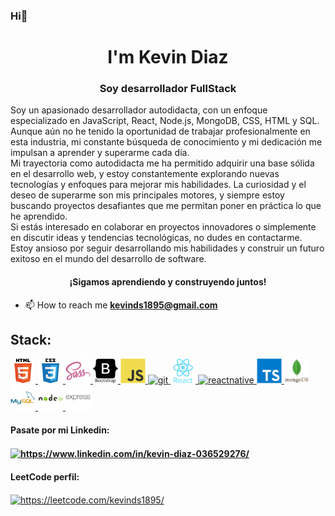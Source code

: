 ### Hi👋

<h1 align="center">I'm Kevin Diaz</h1>
<h3 align="center">Soy desarrollador FullStack</h3>
<p>Soy un apasionado desarrollador autodidacta, con un enfoque especializado en JavaScript, React, Node.js, MongoDB, CSS, HTML y SQL. Aunque aún no he tenido la oportunidad de trabajar profesionalmente en esta industria, mi constante búsqueda de conocimiento y mi dedicación  me impulsan a aprender y superarme cada día.<br>
  Mi trayectoria como autodidacta me ha permitido adquirir una base sólida en el desarrollo web, y estoy constantemente explorando nuevas tecnologías y enfoques para mejorar mis habilidades. La curiosidad y el deseo de superarme son mis principales motores, y siempre estoy buscando proyectos desafiantes que me permitan poner en práctica lo que he aprendido.<br>
Si estás interesado en colaborar en proyectos innovadores o simplemente en discutir ideas y tendencias tecnológicas, no dudes en contactarme. Estoy ansioso por seguir desarrollando mis habilidades y construir un futuro exitoso en el mundo del desarrollo de software.<br>
</p>
<h4 align="center">¡Sigamos aprendiendo y construyendo juntos!</h4>

- 📫 How to reach me **kevinds1895@gmail.com** 

<h2 align="left">Stack:</h2>

<p align="left">
  <a href="https://www.w3.org/html/" target="_blank" rel="noreferrer"> <img src="https://raw.githubusercontent.com/devicons/devicon/master/icons/html5/html5-original-wordmark.svg" alt="html5" width="40" height="40"/> </a> 
   </a> <a href="https://www.w3schools.com/css/" target="_blank" rel="noreferrer"> <img src="https://raw.githubusercontent.com/devicons/devicon/master/icons/css3/css3-original-wordmark.svg" alt="css3" width="40" height="40"/> </a>
    </a> <a href="https://sass-lang.com" target="_blank" rel="noreferrer"> <img src="https://raw.githubusercontent.com/devicons/devicon/master/icons/sass/sass-original.svg" alt="sass" width="40" height="40"/>
  <a href="https://getbootstrap.com" target="_blank" rel="noreferrer"> <img src="https://raw.githubusercontent.com/devicons/devicon/master/icons/bootstrap/bootstrap-plain-wordmark.svg" alt="bootstrap" width="40" height="40"/>
  <a href="https://developer.mozilla.org/en-US/docs/Web/JavaScript" target="_blank" rel="noreferrer"> <img src="https://raw.githubusercontent.com/devicons/devicon/master/icons/javascript/javascript-original.svg" alt="javascript" width="40" height="40"/> </a> 
   <a href="https://git-scm.com/" target="_blank" rel="noreferrer"> <img src="https://www.vectorlogo.zone/logos/git-scm/git-scm-icon.svg" alt="git" width="40" height="40"/> </a> 
  <a href="https://reactjs.org/" target="_blank" rel="noreferrer"> <img src="https://raw.githubusercontent.com/devicons/devicon/master/icons/react/react-original-wordmark.svg" alt="react" width="40" height="40"/>
  </a> <a href="https://reactnative.dev/" target="_blank" rel="noreferrer"> <img src="https://reactnative.dev/img/header_logo.svg" alt="reactnative" width="40" height="40"/>
    </a> <a href="https://www.typescriptlang.org/" target="_blank" rel="noreferrer"> <img src="https://raw.githubusercontent.com/devicons/devicon/master/icons/typescript/typescript-original.svg" alt="typescript" width="40" height="40"/> </a>
     <a href="https://www.mongodb.com/" target="_blank" rel="noreferrer"> <img src="https://raw.githubusercontent.com/devicons/devicon/master/icons/mongodb/mongodb-original-wordmark.svg" alt="mongodb" width="40" height="40"/>
  </a> 
  <a href="https://www.mysql.com/" target="_blank" rel="noreferrer"> <img src="https://raw.githubusercontent.com/devicons/devicon/master/icons/mysql/mysql-original-wordmark.svg" alt="mysql" width="40" height="40"/> 
  </a> 
  <a href="https://nodejs.org" target="_blank" rel="noreferrer"> <img src="https://raw.githubusercontent.com/devicons/devicon/master/icons/nodejs/nodejs-original-wordmark.svg" alt="nodejs" width="40" height="40"/>
  </a> 
  <a href="https://expressjs.com" target="_blank" rel="noreferrer"> <img src="https://raw.githubusercontent.com/devicons/devicon/master/icons/express/express-original-wordmark.svg" alt="express" width="40" height="40"/> </a>
</p>

<h4>Pasate por mi Linkedin:<h4>
 <a href="https://www.linkedin.com/in/kevin-diaz-036529276/" target="blank"><img align="center" src="https://upload.wikimedia.org/wikipedia/commons/thumb/0/01/LinkedIn_Logo.svg/2560px-LinkedIn_Logo.svg.png" alt="https://www.linkedin.com/in/kevin-diaz-036529276/" height="30" width="90" /></a>
<h4 align="left">LeetCode perfil:</h4>
<p align="left">
<a href="https://leetcode.com/kevinds1895/" target="blank"><img align="center" src="https://upload.wikimedia.org/wikipedia/commons/1/19/LeetCode_logo_black.png" alt="https://leetcode.com/kevinds1895/" height="30" width="40" /></a>
</p>




